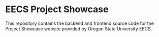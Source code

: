 # EECS Project Showcase
This repository contains the backend and frontend source code for the Project Showcase website provided by Oregon State 
University EECS.